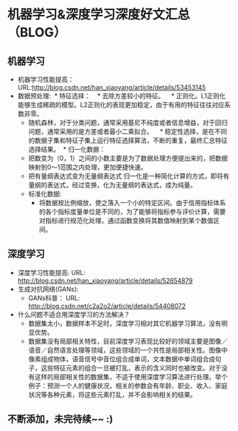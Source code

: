 # 机器学习&深度学习深度好文汇总（BLOG）
## 机器学习
* 机器学习性能提高： URL:http://blog.csdn.net/han_xiaoyang/article/details/53453145
* 数据预处理:
  * 特征选择：
    * 去除方差较小的特征。
    * 正则化。L1正则化能够生成稀疏的模型。L2正则化的表现更加稳定，由于有用的特征往往对应系数非零。
    * 随机森林，对于分类问题，通常采用基尼不纯度或者信息增益，对于回归问题，通常采用的是方差或者最小二乘拟合。
    * 稳定性选择，是在不同的数据子集和特征子集上运行特征选择算法，不断的重复，最终汇总特征选择结果。
  * 归一化数据： 
    *  把数变为（0，1）之间的小数主要是为了数据处理方便提出来的，把数据映射到0～1范围之内处理，更加便捷快速。
    *  把有量纲表达式变为无量纲表达式 归一化是一种简化计算的方式，即将有量纲的表达式，经过变换，化为无量纲的表达式，成为纯量。
  * 标准化数据:
     * 将数据按比例缩放，使之落入一个小的特定区间。由于信用指标体系的各个指标度量单位是不同的，为了能够将指标参与评价计算，需要对指标进行规范化处理，通过函数变换将其数值映射到某个数值区间。
## 深度学习
* 深度学习性能提高:   URL: http://blog.csdn.net/han_xiaoyang/article/details/52654879
* 生成对抗网络(GANs):
  * GANs科普： URL: http://blog.csdn.net/c2a2o2/article/details/54408072
* 什么问题不适合用深度学习的方法解决？
  * 数据集太小，数据样本不足时，深度学习相对其它机器学习算法，没有明显优势。
  * 数据集没有局部相关特性，目前深度学习表现比较好的领域主要是图像／语音／自然语言处理等领域，这些领域的一个共性是局部相关性。图像中像素组成物体，语音信号中音位组合成单词，文本数据中单词组合成句子，这些特征元素的组合一旦被打乱，表示的含义同时也被改变。对于没有这样的局部相关性的数据集，不适于使用深度学习算法进行处理。举个例子：预测一个人的健康状况，相关的参数会有年龄、职业、收入、家庭状况等各种元素，将这些元素打乱，并不会影响相关的结果。
## 不断添加，未完待续~~ :)
